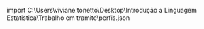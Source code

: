 import C:\Users\viviane.tonetto\Desktop\Introdução a Linguagem Estatistica\Trabalho em tramite\perfis.json
